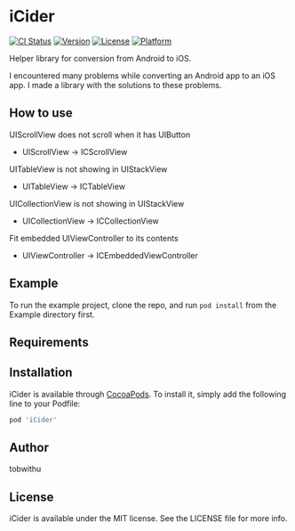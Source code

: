 # iCider

[![CI Status](https://img.shields.io/travis/tobwithu/iCider.svg?style=flat)](https://travis-ci.org/tobwithu/iCider)
[![Version](https://img.shields.io/cocoapods/v/iCider.svg?style=flat)](https://cocoapods.org/pods/iCider)
[![License](https://img.shields.io/cocoapods/l/iCider.svg?style=flat)](https://cocoapods.org/pods/iCider)
[![Platform](https://img.shields.io/cocoapods/p/iCider.svg?style=flat)](https://cocoapods.org/pods/iCider)

Helper library for conversion from Android to iOS.

I encountered many problems while converting an Android app to an iOS app.
I made a library with the solutions to these problems.

## How to use

UIScrollView does not scroll when it has UIButton

+ UIScrollView -> ICScrollView

UITableView is not showing in UIStackView

+ UITableView -> ICTableView

UICollectionView is not showing in UIStackView

+ UICollectionView -> ICCollectionView

Fit embedded UIViewController to its contents

+ UIViewController -> ICEmbeddedViewController

## Example

To run the example project, clone the repo, and run `pod install` from the Example directory first.

## Requirements

## Installation

iCider is available through [CocoaPods](https://cocoapods.org). To install
it, simply add the following line to your Podfile:

```ruby
pod 'iCider'
```

## Author

tobwithu

## License

iCider is available under the MIT license. See the LICENSE file for more info.
